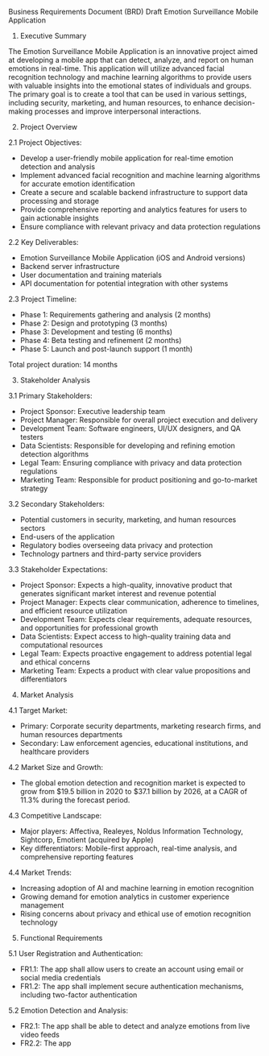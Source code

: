 Business Requirements Document (BRD) Draft
Emotion Surveillance Mobile Application

1. Executive Summary

The Emotion Surveillance Mobile Application is an innovative project aimed at developing a mobile app that can detect, analyze, and report on human emotions in real-time. This application will utilize advanced facial recognition technology and machine learning algorithms to provide users with valuable insights into the emotional states of individuals and groups. The primary goal is to create a tool that can be used in various settings, including security, marketing, and human resources, to enhance decision-making processes and improve interpersonal interactions.

2. Project Overview

2.1 Project Objectives:
- Develop a user-friendly mobile application for real-time emotion detection and analysis
- Implement advanced facial recognition and machine learning algorithms for accurate emotion identification
- Create a secure and scalable backend infrastructure to support data processing and storage
- Provide comprehensive reporting and analytics features for users to gain actionable insights
- Ensure compliance with relevant privacy and data protection regulations

2.2 Key Deliverables:
- Emotion Surveillance Mobile Application (iOS and Android versions)
- Backend server infrastructure
- User documentation and training materials
- API documentation for potential integration with other systems

2.3 Project Timeline:
- Phase 1: Requirements gathering and analysis (2 months)
- Phase 2: Design and prototyping (3 months)
- Phase 3: Development and testing (6 months)
- Phase 4: Beta testing and refinement (2 months)
- Phase 5: Launch and post-launch support (1 month)

Total project duration: 14 months

3. Stakeholder Analysis

3.1 Primary Stakeholders:
- Project Sponsor: Executive leadership team
- Project Manager: Responsible for overall project execution and delivery
- Development Team: Software engineers, UI/UX designers, and QA testers
- Data Scientists: Responsible for developing and refining emotion detection algorithms
- Legal Team: Ensuring compliance with privacy and data protection regulations
- Marketing Team: Responsible for product positioning and go-to-market strategy

3.2 Secondary Stakeholders:
- Potential customers in security, marketing, and human resources sectors
- End-users of the application
- Regulatory bodies overseeing data privacy and protection
- Technology partners and third-party service providers

3.3 Stakeholder Expectations:
- Project Sponsor: Expects a high-quality, innovative product that generates significant market interest and revenue potential
- Project Manager: Expects clear communication, adherence to timelines, and efficient resource utilization
- Development Team: Expects clear requirements, adequate resources, and opportunities for professional growth
- Data Scientists: Expect access to high-quality training data and computational resources
- Legal Team: Expects proactive engagement to address potential legal and ethical concerns
- Marketing Team: Expects a product with clear value propositions and differentiators

4. Market Analysis

4.1 Target Market:
- Primary: Corporate security departments, marketing research firms, and human resources departments
- Secondary: Law enforcement agencies, educational institutions, and healthcare providers

4.2 Market Size and Growth:
- The global emotion detection and recognition market is expected to grow from $19.5 billion in 2020 to $37.1 billion by 2026, at a CAGR of 11.3% during the forecast period.

4.3 Competitive Landscape:
- Major players: Affectiva, Realeyes, Noldus Information Technology, Sightcorp, Emotient (acquired by Apple)
- Key differentiators: Mobile-first approach, real-time analysis, and comprehensive reporting features

4.4 Market Trends:
- Increasing adoption of AI and machine learning in emotion recognition
- Growing demand for emotion analytics in customer experience management
- Rising concerns about privacy and ethical use of emotion recognition technology

5. Functional Requirements

5.1 User Registration and Authentication:
- FR1.1: The app shall allow users to create an account using email or social media credentials
- FR1.2: The app shall implement secure authentication mechanisms, including two-factor authentication

5.2 Emotion Detection and Analysis:
- FR2.1: The app shall be able to detect and analyze emotions from live video feeds
- FR2.2: The app
